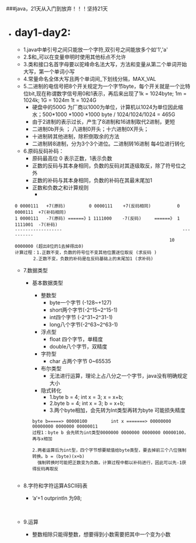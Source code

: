 ###java，21天从入门到放弃！！！坚持21天			

- # day1-day2:

  - 1.java中单引号之间只能放一个字符,双引号之间能放多个如'1','a'
  - 2.$和_可以在变量申明时使用其他标点不允许
  - 3.类和接口名首字母要以驼峰命名法大写，方法和变量从第二个单词开始大写，第一个单词小写
  - 4.常量命名全体大写且两个单词间_下划线分隔，MAX_VAL
  - 5.二进制的电信号把8个开关规定为一个字节byte，每个开关就是一个比特位bit,现在称谓数字信号用0和1表示，再后来出现了1k = 1024byte; 1m = 1024k; 1G = 1024m 1t = 1024G
    - 硬盘中的500G 为厂商以1000为单位，计算机以1024为单位因此缩水；500*1000 *1000 *1000 byte / 1024/1024/1024 = 465G 
    - 由于2进制的表示过长，产生了8进制和16进制取代2进制，更短
    - 二进制0b开头 ； 八进制0开头；十六进制0X开头；
    - 十进制转其他进制，除积倒取余的方法
    - 二进制转8进制，分为3个3个进位。二进制转16进制 每4位进行转化
  - 6.原码反码补码： 
    - 原码最高位 0 表示正数，1表示负数
    - 正数的反码与其本身相同，负数的反码对其逐级取反，除了符号位之外
    - 正数的补码与其本身相同，负数的补码在其最末尾加1
    - 正数和负数之和计算规则
      - ​
  ```
  0 0000111   +7(原码)         0 0000111    +7(反码相同)          0 0000111  +7(补码相同)
  1 0000111   -7(原码) ======》1 1111000    -7(反码)     ======》 1 1111001  -7(补码)
  ------------------											  ----------
  															 10 0000000 (超出8位的1去掉得出0)		
  计算过程：1.正数不变，负数的符号位不变其他位置逐位取反 (求反码 )
  		 2.正数不变，负数的补码是在反码基础上的末尾加1 (求补码)

  ```
  - 7.数据类型
    - 基本数据类型
      - 整数型 
        - byte一个字节 (-128~+127)
        - short两个字节(-2^15~2^15-1)
        - int四个字节 (-2^31~2^31-1)
        - long八个字节(-2^63~2^63-1)
      - 浮点型
        - float 四个字节，单精度
        - double八个字节，双精度
      - 字符型
        - char 占两个字节 0~65535
      - 布尔类型
        - 无法进行运算，理论上占八分之一个字节，java没有明确规定大小
      - 隐式转化
        - 1.byte b = 4;  int x = 3;  x = x+b;
        - 2.byte b = 4;  int x = 3;  b = x+b;
        - 3.两个byte相加，会先转为Int类型再转为byte 可能损失精度

      ```
      byte b=====> 00000100         int x =======> 00000000 00000000 0000000 00000011
      过程1：byte b 会先转为int类型0000000 0000000 0000000 00000100，再与x相加
      ```

      ```
      2.两者运算后为int型，四个字节想要赋值给byte类型，要去掉前三个八位强制转换。b = (byte)(x+b)
      	强制转换时可能把正数变为负数。计算过程中都以补码进行，因此可以先-1获得反码再取反
      	
      ```

  - 8.字符和字符运算ASCII码表

    - ’a‘+1 outprintln 为98;   

      ​
  - 9.运算
    -   整数相除只能得整数，想要得到小数需要把其中一个变为小数